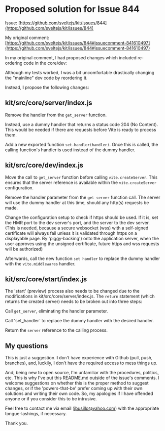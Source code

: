 # Proposed solution for Issue 844

Issue:      [https://github.com/sveltejs/kit/issues/844](https://github.com/sveltejs/kit/issues/844)

My original comment: [https://github.com/sveltejs/kit/issues/844#issuecomment-841610497](https://github.com/sveltejs/kit/issues/844#issuecomment-841610497)

In my original comment, I had proposed changes which included re-ordering code in the core/dev:

Although my tests worked, I was a bit uncomfortable drastically changing the "mainline" dev code by reordering it.

Instead, I propose the following changes:

## kit/src/core/server/index.js
Remove the handler from the `get_server` function.
    
Instead, use a dummy handler that returns a status code 204 (No Content).  This would be needed if there are requests before Vite is ready to process them.

Add a new exported function `set-handler(handler)`.  Once this is called, the calling function's handler is used instead of the dummy handler.

## kit/src/core/dev/index.js

 Move the call to `get_server` function before calling `vite.createServer`.  This ensures that the server reference is available within the `vite.createServer` configuration.

 Remove the handler parameter from the `get server` function call.  The server will use the dummy handler at this time, should any http(s) requests be made.

 Change the configuration setup to check if https should be used.  If it is, set the HMR port to the dev server's port, and the server to the dev server.  (This is needed, because a secure websocket (wss) with a self-signed certificate will always fail unless it is validated through https on a displayable page.  By 'piggy-backing') onto the application server, when the user approves using the unsigned certificate, future https and wss requests will be authorized)

 Afterwards, call the new function `set handler` to replace the dummy handler with the `vite.middlewares` handler.

## kit/src/core/start/index.js

The 'start' (preview) process also needs to be changed due to the modifications in kit/src/core/server/index.js.  The `return` statement (which returns the created server) needs to be broken out into three steps:

Call `get_server`, eliminating the handler parameter.

Call 'set_handler` to replace the dummy handler with the desired handler.

Return the `server` reference to the calling process.

## My questions

This is just a suggestion.  I don't have experience with Github (pull, push, branches), and, luckily, I don't have the required access to mess things up.

And, being new to open source, I'm unfamiliar with the procedures, politics, etc.  This is why I've put this README.md outside of the issue's comments.  I welcome suggestions on whether this is the proper method to suggest changes, or if the 'powers-that-be' prefer coming up with their own solutions and writing their own code.  So, my apologies if I have offended anyone or if you consider this to be intrusive.

Feel free to contact me via email (jbusillo@yahoo.com) with the appropriate tongue-lashings, if necessary.

Thank you.

